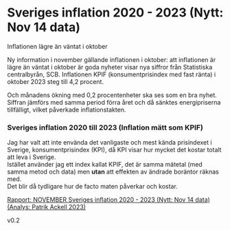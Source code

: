 # Sveriges inflation 2020 - 2023 (Nytt: Nov 14 data)

Inflationen lägre än väntat i oktober

Ny information i november gällande inflationen i oktober: att inflationen är lägre än väntat i oktober är goda nyheter visar nya siffror från Statistiska centralbyrån, SCB.
Inflationen KPIF (konsumentprisindex med fast ränta) i oktober 2023 steg till 4,2 procent. 

Och månadens ökning med 0,2 procentenheter ska ses som en bra nyhet. Siffran jämförs med samma period förra året och då sänktes energipriserna tillfälligt, vilket påverkade inflationstakten. 




### Sveriges inflation 2020 till 2023 (Inflation mätt som KPIF)

Jag har valt att inte envända det vanligaste och mest kända prisindexet i Sverige, konsumentprisindex (KPI), då KPI visar hur mycket det kostar totalt att leva i Sverige.
<br>
Istället använder jag ett index kallat KPIF, det är samma mätetal (med samma metod och data) men <b>utan</b> att effekten av ändrade boräntor räknas med.
<br>
Det blir då tydligare hur de facto maten påverkar och kostar.



[Rapport: NOVEMBER Sveriges inflation 2020 - 2023 (Nytt: Nov 14 data) (Analys: Patrik Ackell 2023)](https://github.com/IoT-Dude/blogg_mtrl/blob/main/20231123-BreakOut-Nov.ipynb)


v0.2
